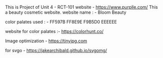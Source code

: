This is Project of Unit 4 - RCT-101 
website - https://www.purplle.com/
This a beauty cosmetic website.
website name : - Bloom Beauty

color palates used : -
FF597B
FF8E9E
F9B5D0
EEEEEE

website for color palates :- https://colorhunt.co/

Image optimization - https://tinyjpg.com

for svgo  -  https://jakearchibald.github.io/svgomg/
 